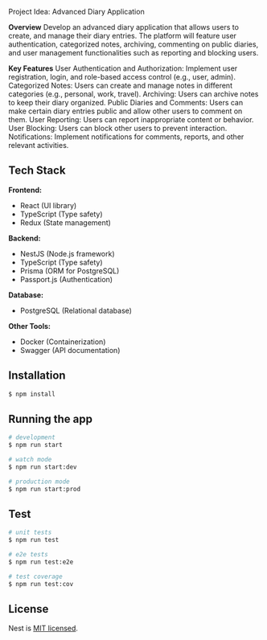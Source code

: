 Project Idea: Advanced Diary Application

**Overview**
Develop an advanced diary application that allows users to create, and manage their diary entries. The platform will feature user authentication, categorized notes, archiving, commenting on public diaries, and user management functionalities such as reporting and blocking users.

**Key Features**
User Authentication and Authorization: Implement user registration, login, and role-based access control (e.g., user, admin).
Categorized Notes: Users can create and manage notes in different categories (e.g., personal, work, travel).
Archiving: Users can archive notes to keep their diary organized.
Public Diaries and Comments: Users can make certain diary entries public and allow other users to comment on them.
User Reporting: Users can report inappropriate content or behavior.
User Blocking: Users can block other users to prevent interaction.
Notifications: Implement notifications for comments, reports, and other relevant activities.

## Tech Stack

**Frontend:**

- React (UI library)
- TypeScript (Type safety)
- Redux (State management)

**Backend:**

- NestJS (Node.js framework)
- TypeScript (Type safety)
- Prisma (ORM for PostgreSQL)
- Passport.js (Authentication)

**Database:**

- PostgreSQL (Relational database)

**Other Tools:**

- Docker (Containerization)
- Swagger (API documentation)

## Installation

```bash
$ npm install
```

## Running the app

```bash
# development
$ npm run start

# watch mode
$ npm run start:dev

# production mode
$ npm run start:prod
```

## Test

```bash
# unit tests
$ npm run test

# e2e tests
$ npm run test:e2e

# test coverage
$ npm run test:cov
```

## License

Nest is [MIT licensed](LICENSE).
